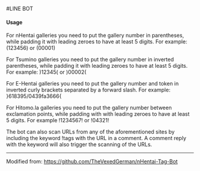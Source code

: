 #LINE BOT

#### Usage
For nHentai galleries you need to put the gallery number in parentheses, while padding it with leading zeroes to have at least 5 digits. For example: (123456) or (00001)

For Tsumino galleries you need to put the gallery number in inverted parentheses, while padding it with leading zeroes to have at least 5 digits. For example: )12345( or )00002(

For E-Hentai galleries you need to put the gallery number and token in inverted curly brackets separated by a forward slash. For example: }618395/0439fa3666{

For Hitomo.la galleries you need to put the gallery number between exclamation points, while padding with with leading zeroes to have at least 5 digits. For example !1234567! or !04321!

The bot can also scan URLs from any of the aforementioned sites by including the keyword !tags with the URL in a comment. A comment reply with the keyword will also trigger the scanning of the URLs.

---
Modified from: https://github.com/TheVexedGerman/nHentai-Tag-Bot